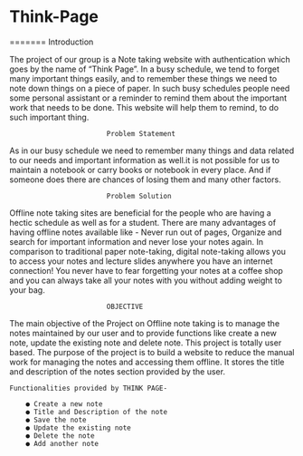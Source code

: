 # Think-Page
=======
							Introduction

The project of our group is a Note taking website with authentication which goes by the name of “Think Page”. In a busy schedule, we tend to forget many important things easily, and to remember these things we need to note down things on a piece of paper. In such busy schedules people need some personal assistant or a reminder to remind them about the important work that needs to be done. This website will help them to remind, to do such important thing.


							Problem Statement
								
As in our busy schedule we need to remember many things and data related to our needs and important information as well.it is not possible for us to maintain a notebook or carry books or notebook in every place. And if someone does there are chances of losing them and many other factors.

							Problem Solution

Offline note taking sites are beneficial for the people who are having a hectic schedule as well as for a student. There are many advantages of having offline notes available like - Never run out of pages, Organize and search for important information and never lose your notes again.
In comparison to traditional paper note-taking, digital note-taking allows you to access your notes and lecture slides anywhere you have an internet connection! You never have to fear forgetting your notes at a coffee shop and you can always take all your notes with you without adding weight to your bag.

							OBJECTIVE

The main objective of the Project on Offline note taking is to manage the notes maintained by our user and to provide functions like create a new note, update the existing note and delete note. This project is totally user based. The purpose of the project is to build a website to reduce the manual work for managing the notes and accessing them offline. It stores the title and description of the notes section provided by the user.

	Functionalities provided by THINK PAGE-

		● Create a new note
		● Title and Description of the note
		● Save the note
		● Update the existing note
		● Delete the note
		● Add another note
